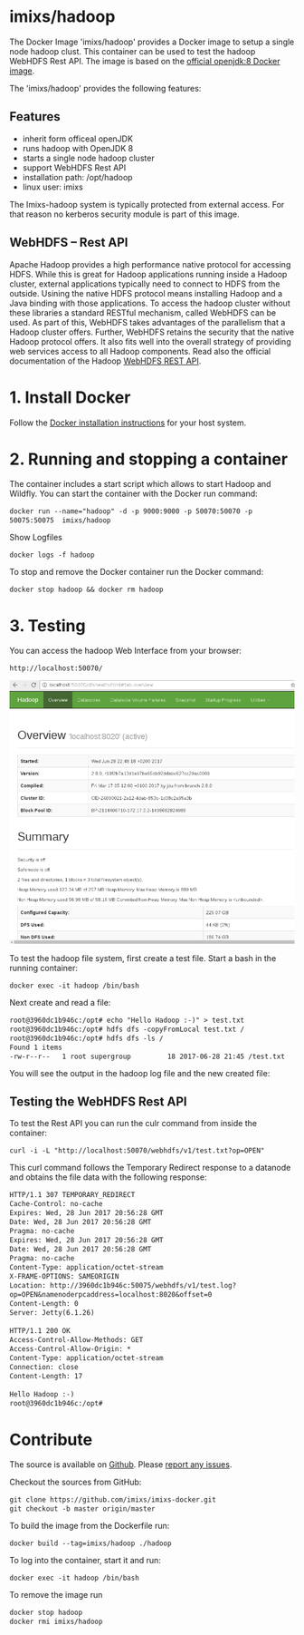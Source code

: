 # imixs/hadoop

The Docker Image 'imixs/hadoop' provides a Docker image to setup a single node hadoop clust. This container can be used to test the hadoop WebHDFS Rest API. The image is based on the [official openjdk:8 Docker image](https://hub.docker.com/r/_/openjdk/).

The 'imixs/hadoop' provides the following features:

## Features
* inherit form officeal openJDK
* runs hadoop with OpenJDK 8
* starts a single node hadoop cluster
* support WebHDFS Rest API
* installation path: /opt/hadoop 
* linux user: imixs

The Imixs-hadoop system is typically protected from external access. For that reason no kerberos security module is part of this image.

## WebHDFS – Rest API

Apache Hadoop provides a high performance native protocol for accessing HDFS. While this is great for Hadoop applications running inside a Hadoop cluster, external applications typically need to connect to HDFS from the outside. Usining the native HDFS protocol means installing Hadoop and a Java binding with those applications. To access the hadoop cluster without these libraries a standard RESTful mechanism, called WebHDFS can be used. As part of this, WebHDFS takes advantages of the parallelism that a Hadoop cluster offers. Further, WebHDFS retains the security that the native Hadoop protocol offers. It also fits well into the overall strategy of providing web services access to all Hadoop components. Read also the official documentation of the Hadoop [WebHDFS REST API](https://hadoop.apache.org/docs/r2.8.0/hadoop-project-dist/hadoop-hdfs/WebHDFS.html).



# 1. Install Docker
Follow the [Docker installation instructions](https://docs.docker.com/engine/installation/) for your host system.

# 2. Running and stopping a container
The container includes a start script which allows to start Hadoop and Wildfly. You can start the container with the Docker run command:

    docker run --name="hadoop" -d -p 9000:9000 -p 50070:50070 -p 50075:50075  imixs/hadoop
    
Show Logfiles

    docker logs -f hadoop


To stop and remove the Docker container run the Docker command:

    docker stop hadoop && docker rm hadoop



# 3. Testing 

You can access the hadoop Web Interface from your browser:

	http://localhost:50070/ 

<img src="screen_001.png" alt="Imixs-BPMN" width="640"/>

To test the hadoop file system, first create a test file.
Start a bash in the running container:

	docker exec -it hadoop /bin/bash	

Next create and read a file:


	root@3960dc1b946c:/opt# echo "Hello Hadoop :-)" > test.txt
	root@3960dc1b946c:/opt# hdfs dfs -copyFromLocal test.txt /
	root@3960dc1b946c:/opt# hdfs dfs -ls /
	Found 1 items
	-rw-r--r--   1 root supergroup         18 2017-06-28 21:45 /test.txt
	

You will see the output in the hadoop log file and the new created file:


## Testing the WebHDFS Rest API

To test the Rest API you can run the culr command from inside the container:

	curl -i -L "http://localhost:50070/webhdfs/v1/test.txt?op=OPEN"

This curl command follows the Temporary Redirect response to a datanode and obtains the file data with the following response:

	HTTP/1.1 307 TEMPORARY_REDIRECT
	Cache-Control: no-cache
	Expires: Wed, 28 Jun 2017 20:56:28 GMT
	Date: Wed, 28 Jun 2017 20:56:28 GMT
	Pragma: no-cache
	Expires: Wed, 28 Jun 2017 20:56:28 GMT
	Date: Wed, 28 Jun 2017 20:56:28 GMT
	Pragma: no-cache
	Content-Type: application/octet-stream
	X-FRAME-OPTIONS: SAMEORIGIN
	Location: http://3960dc1b946c:50075/webhdfs/v1/test.log?op=OPEN&namenoderpcaddress=localhost:8020&offset=0
	Content-Length: 0
	Server: Jetty(6.1.26)
	
	HTTP/1.1 200 OK
	Access-Control-Allow-Methods: GET
	Access-Control-Allow-Origin: *
	Content-Type: application/octet-stream
	Connection: close
	Content-Length: 17
	
	Hello Hadoop :-)
	root@3960dc1b946c:/opt# 




# Contribute
The source is available on [Github](https://github.com/imixs/imixs-docker). Please [report any issues](https://github.com/imixs/imixs-docker/issues).

Checkout the sources from GitHub:

	git clone https://github.com/imixs/imixs-docker.git 
	git checkout -b master origin/master

To build the image from the Dockerfile run: 

    docker build --tag=imixs/hadoop ./hadoop

To log into the container, start it and run:
    
    docker exec -it hadoop /bin/bash	

To remove the image run

	docker stop hadoop
	docker rmi imixs/hadoop

	
	
